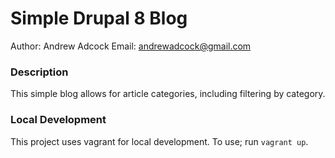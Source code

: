 # Simple Drupal 8 Blog
Author: Andrew Adcock
Email: [andrewadcock@gmail.com](andrewadcock@gmail.com)

### Description
This simple blog allows for article categories, including filtering by category.

### Local Development
This project uses vagrant for local development. To use; run `vagrant up`.
